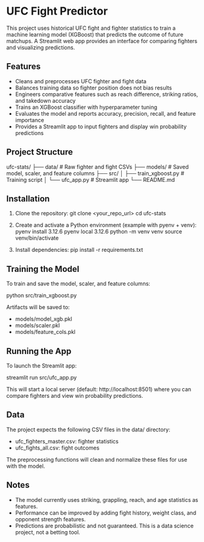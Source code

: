 # UFC Fight Predictor

This project uses historical UFC fight and fighter statistics to train a machine learning model (XGBoost) that predicts the outcome of future matchups. A Streamlit web app provides an interface for comparing fighters and visualizing predictions.

## Features
- Cleans and preprocesses UFC fighter and fight data
- Balances training data so fighter position does not bias results
- Engineers comparative features such as reach difference, striking ratios, and takedown accuracy
- Trains an XGBoost classifier with hyperparameter tuning
- Evaluates the model and reports accuracy, precision, recall, and feature importance
- Provides a Streamlit app to input fighters and display win probability predictions

## Project Structure
ufc-stats/
├── data/               # Raw fighter and fight CSVs
├── models/             # Saved model, scaler, and feature columns
├── src/
│   ├── train_xgboost.py   # Training script
│   └── ufc_app.py         # Streamlit app
└── README.md

## Installation
1. Clone the repository:
   git clone <your_repo_url>
   cd ufc-stats

2. Create and activate a Python environment (example with pyenv + venv):
   pyenv install 3.12.6
   pyenv local 3.12.6
   python -m venv venv
   source venv/bin/activate

3. Install dependencies:
   pip install -r requirements.txt

## Training the Model
To train and save the model, scaler, and feature columns:

   python src/train_xgboost.py

Artifacts will be saved to:
- models/model_xgb.pkl
- models/scaler.pkl
- models/feature_cols.pkl

## Running the App
To launch the Streamlit app:

   streamlit run src/ufc_app.py

This will start a local server (default: http://localhost:8501) where you can compare fighters and view win probability predictions.

## Data
The project expects the following CSV files in the data/ directory:
- ufc_fighters_master.csv: fighter statistics
- ufc_fights_all.csv: fight outcomes

The preprocessing functions will clean and normalize these files for use with the model.

## Notes
- The model currently uses striking, grappling, reach, and age statistics as features.
- Performance can be improved by adding fight history, weight class, and opponent strength features.
- Predictions are probabilistic and not guaranteed. This is a data science project, not a betting tool.
